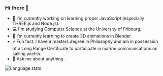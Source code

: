 ### Hi there 👋

- 🔭 I’m currently working on learning proper JavaScript (especially THREE.js and Node.js).
- 💻 I'm studying Computer Science at the University of Fribourg.
- 🌱 I’m currently learning to create 3D animations in Blender.
- ⚡ Fun fact: I have a masters degree in Philosophy and am in possession of a Long Range Certificate to participate in marine communications on sailing yachts.
- 💭 Ask me about anything.

<img src="https://github-readme-stats.vercel.app/api/top-langs/?username=oliolioli&layout=compact&langs_count=8" alt="Language stats">
